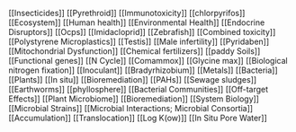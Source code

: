 [[Insecticides]]
[[Pyrethroid]]
[[Immunotoxicity]]
[[chlorpyrifos]]
[[Ecosystem]]
[[Human health]]
[[Environmental Health]]
[[Endocrine Disruptors]]
[[Ocps]]
[[Imidacloprid]]
[[Zebrafish]]
[[Combined toxicity]]
[[Polystyrene Microplastics]]
[[Testis]]
[[Male infertility]]
[[Pyridaben]]
[[Mitochondrial Dysfunction]]
[[Chemical fertilizers]]
[[paddy Soils]]
[[Functional genes]]
[[N Cycle]]
[[Comammox]]
[[Glycine max]]
[[Biological nitrogen fixation]]
[[Inoculant]]
[[Bradyrhizobium]]
[[Metals]]
[[Bacteria]]
[[Plants]]
[[In situ]]
[[Bioremediation]]
[[PAHs]]
[[Sewage sludges]]
[[Earthworms]]
[[phyllosphere]]
[[Bacterial Communities]]
[[Off-target Effects]]
[[Plant Microbiome]]
[[Bioremediation]]
[[System Biology]]
[[Microbial Strains]]
[[Microbial Interactions; Microbial Consortia]]
[[Accumulation]]
[[Translocation]]
[[Log K(ow)]]
[[In Situ Pore Water]]
